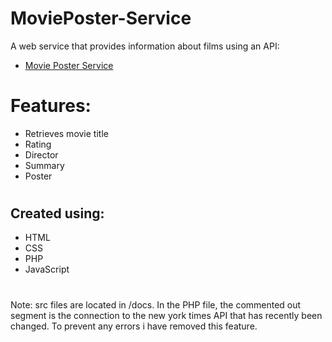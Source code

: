 # MoviePoster-Service
A web service that provides information about films using an API:
* [Movie Poster Service](http://www2.macs.hw.ac.uk/~rm141/LAB5/theMovieService.html)
#
# Features:
* Retrieves movie title
* Rating
* Director
* Summary
* Poster
#
## Created using:
* HTML
* CSS
* PHP
* JavaScript
#
Note: src files are located in /docs. In the PHP file, the commented out segment is the connection to the new york times API that has recently been changed. To prevent any errors i have removed this feature.

